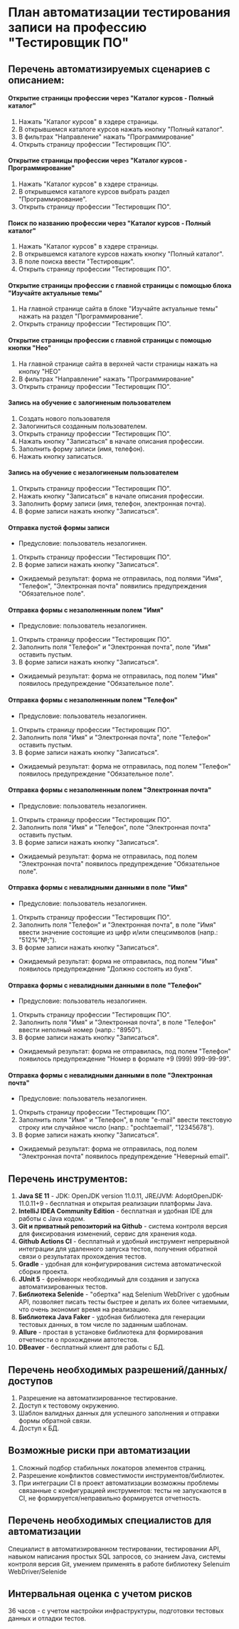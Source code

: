# План автоматизации тестирования записи на профессию "Тестировщик ПО"
## Перечень автоматизируемых сценариев с описанием:
#### Открытие страницы профессии через "Каталог курсов - Полный каталог"
1. Нажать "Каталог курсов" в хэдере страницы.
2. В открывшемся каталоге курсов нажать кнопку "Полный каталог".
3. В фильтрах "Направление" нажать "Программирование"
4. Открыть страницу профессии "Тестировщик ПО".
#### Открытие страницы профессии через "Каталог курсов - Программирование"
1. Нажать "Каталог курсов" в хэдере страницы.
2. В открывшемся каталоге курсов выбрать раздел "Программирование".
3. Открыть страницу профессии "Тестировщик ПО".
#### Поиск по названию профессии через "Каталог курсов - Полный каталог"
1. Нажать "Каталог курсов" в хэдере страницы.
2. В открывшемся каталоге курсов нажать кнопку "Полный каталог".
3. В поле поиска ввести "Тестировщик".
4. Открыть страницу профессии "Тестировщик ПО".
#### Открытие страницы профессии с главной страницы с помощью блока "Изучайте актуальные темы"
1. На главной странице сайта в блоке "Изучайте актуальные темы" нажать на раздел "Программирование".
2. Открыть страницу профессии "Тестировщик ПО".
#### Открытие страницы профессии с главной страницы с помощью кнопки "Нео"
1. На главной странице сайта в верхней части страницы нажать на кнопку "НЕО"
2. В фильтрах "Направление" нажать "Программирование"
3. Открыть страницу профессии "Тестировщик ПО".
#### Запись на обучение с залогиненым пользователем
1. Создать нового пользователя
2. Залогиниться созданным пользователем.
3. Открыть страницу профессии "Тестировщик ПО".
4. Нажать кнопку "Записаться" в начале описания профессии.
5. Заполнить форму записи (имя, телефон).
6. Нажать кнопку записаться.
#### Запись на обучение с незалогиненым пользователем
1. Открыть страницу профессии "Тестировщик ПО".
2. Нажать кнопку "Записаться" в начале описания профессии.
3. Заполнить форму записи (имя, телефон, электронная почта).
4. В форме записи нажать кнопку "Записаться".
#### Отправка пустой формы записи
- Предусловие: пользователь незалогинен.
1. Открыть страницу профессии "Тестировщик ПО".
2. В форме записи нажать кнопку "Записаться".
- Ожидаемый результат: форма не отправилась, под полями "Имя", "Телефон", "Электронная почта" появились предупреждения "Обязательное поле".
#### Отправка формы с незаполненным полем "Имя"
- Предусловие: пользователь незалогинен.
1. Открыть страницу профессии "Тестировщик ПО".
2. Заполнить поля "Телефон" и "Электронная почта", поле "Имя" оставить пустым.
3. В форме записи нажать кнопку "Записаться".
- Ожидаемый результат: форма не отправилась, под полем "Имя" появилось предупреждение "Обязательное поле".
#### Отправка формы с незаполненным полем "Телефон"
- Предусловие: пользователь незалогинен.
1. Открыть страницу профессии "Тестировщик ПО".
2. Заполнить поля "Имя" и "Электронная почта", поле "Телефон" оставить пустым.
3. В форме записи нажать кнопку "Записаться".
- Ожидаемый результат: форма не отправилась, под полем "Телефон" появилось предупреждение "Обязательное поле".
#### Отправка формы с незаполненным полем "Электронная почта"
- Предусловие: пользователь незалогинен.
1. Открыть страницу профессии "Тестировщик ПО".
2. Заполнить поля "Имя" и "Телефон", поле "Электронная почта" оставить пустым.
3. В форме записи нажать кнопку "Записаться".
- Ожидаемый результат: форма не отправилась, под полем "Электронная почта" появилось предупреждение "Обязательное поле".
#### Отправка формы с невалидными данными в поле "Имя"
- Предусловие: пользователь незалогинен.
1. Открыть страницу профессии "Тестировщик ПО".
2. Заполнить поля "Телефон" и "Электронная почта", в поле "Имя" ввести значение состоящие из цифр и/или спецсимволов (напр.: "512%"№;").
3. В форме записи нажать кнопку "Записаться".
- Ожидаемый результат: форма не отправилась, под полем "Имя" появилось предупреждение "Должно состоять из букв".
#### Отправка формы с невалидными данными в поле "Телефон"
- Предусловие: пользователь незалогинен.
1. Открыть страницу профессии "Тестировщик ПО".
2. Заполнить поля "Имя" и "Электронная почта", в поле "Телефон" ввести неполный номер (напр.: "8950").
3. В форме записи нажать кнопку "Записаться".
- Ожидаемый результат: форма не отправилась, под полем "Телефон" появилось предупреждение "Номер в формате +9 (999) 999-99-99".
#### Отправка формы с невалидными данными в поле "Электронная почта"
- Предусловие: пользователь незалогинен.
1. Открыть страницу профессии "Тестировщик ПО".
2. Заполнить поля "Имя" и "Телефон", в поле "e-mail" ввести текстовую строку или случайное число (напр.: "pochtaemail", "12345678").
3. В форме записи нажать кнопку "Записаться".
- Ожидаемый результат: форма не отправилась, под полем "Электронная почта" появилось предупреждение "Неверный email".

## Перечень инструментов:
1. **Java SE 11** - JDK: OpenJDK version 11.0.11, JRE/JVM: AdoptOpenJDK-11.0.11+9 - бесплатная и открытая реализации платформы Java.
2. **IntelliJ IDEA Community Edition** - бесплатная и удобная IDE для работы с Java кодом.
3. **Git и приватный репозиторий на Github** - система контроля версия для фиксирования изменений, сервис для хранения кода.
4. **Github Actions CI** - бесплатный и удобный инструмент непрерывной интеграции для удаленного запуска тестов, получения обратной связи о результатах прохождения тестов.
5. **Gradle** - удобная для конфигурирования система автоматической сборки проекта.
6. **JUnit 5** - фреймворк необходимый для создания и запуска автоматизированных тестов.
7. **Библиотека Selenide** - "обертка" над Selenium WebDriver с удобным API, позволяет писать тесты быстрее и делать их более читаемыми, что очень экономит время на реализацию.
8. **Библиотека Java Faker** - удобная библиотека для генерации тестовых данных, в том числе по заданным шаблонам.
9. **Allure** - простая в установке библиотека для формирования отчетности о прохождении автотестов.
10. **DBeaver** - бесплатный клиент для работы с БД.

## Перечень необходимых разрешений/данных/доступов
1. Разрешение на автоматизированное тестирование.
2. Доступ к тестовому окружению.
3. Шаблон валидных данных для успешного заполнения и отправки формы обратной связи.
4. Доступ к БД.

## Возможные риски при автоматизации
1. Сложный подбор стабильных локаторов элементов страниц.
2. Разрешение конфликтов совместимости инструментов/библиотек.
3. При интеграции CI в проект автоматизации возможны проблемы связанные с конфигурацией инструментов: тесты не запускаются в CI, не формируется/неправильно формируется отчетность.

## Перечень необходимых специалистов для автоматизации
Специалист в автоматизированном тестировании, тестировании API, навыком написания простых SQL запросов, со знанием Java, системы контроля версия Git, умением применять в работе библиотеку Selenuim WebDriver/Selenide

## Интервальная оценка с учетом рисков
36 часов - с учетом настройки инфраструктуры, подготовки тестовых данных и отладки тестов.
